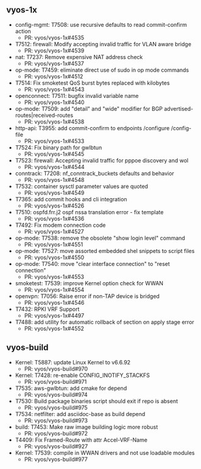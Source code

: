 ## vyos-1x
- config-mgmt: T7508: use recursive defaults to read commit-confirm action
   - PR: vyos/vyos-1x#4535
- T7512: firewall: Modify accepting invalid traffic for VLAN aware bridge
   - PR: vyos/vyos-1x#4539
- nat: T7237: Remove expensive NAT address check
   - PR: vyos/vyos-1x#4537
- op-mode: T7459: eliminate direct use of sudo in op mode commands
   - PR: vyos/vyos-1x#4512
- T7514: Fix smoketest QoS burst bytes replaced with kilobytes
   - PR: vyos/vyos-1x#4543
- openconnect: T7511: bugfix invalid variable name
   - PR: vyos/vyos-1x#4540
- op-mode: T7509: add "detail" and "wide" modifier for BGP advertised-routes|received-routes
   - PR: vyos/vyos-1x#4538
- http-api: T3955: add commit-confirm to endpoints /configure /config-file
   - PR: vyos/vyos-1x#4533
- T7524: Fix binary path for gwlbtun
   - PR: vyos/vyos-1x#4545
- T7523: firewall: Accepting invalid traffic for pppoe discovery and wol
   - PR: vyos/vyos-1x#4544
-  conntrack: T7208: nf_conntrack_buckets defaults and behavior
   - PR: vyos/vyos-1x#4548
- T7532: container sysctl parameter values are quoted
   - PR: vyos/vyos-1x#4549
- T7365: add commit hooks and cli integration
   - PR: vyos/vyos-1x#4526
- T7510: ospfd.frr.j2 ospf nssa translation error - fix template
   - PR: vyos/vyos-1x#4536
- T7492: Fix modem connection code
   - PR: vyos/vyos-1x#4527
- op-mode: T7538: remove the obsolete "show login level" command
   - PR: vyos/vyos-1x#4551
- op-mode: T7527: move assorted embedded shel snippets to script files
   - PR: vyos/vyos-1x#4550
- op-mode: T7540: move "clear interface connection" to "reset connection"
   - PR: vyos/vyos-1x#4553
- smoketest: T7539: improve Kernel option check for WWAN
   - PR: vyos/vyos-1x#4554
- openvpn: T7056: Raise error if non-TAP device is bridged
   - PR: vyos/vyos-1x#4546
- T7432: RPKI VRF Support
   - PR: vyos/vyos-1x#4497
- T7488: add utility for automatic rollback of section on apply stage error
   - PR: vyos/vyos-1x#4552


## vyos-build
- Kernel: T5887: update Linux Kernel to v6.6.92
   - PR: vyos/vyos-build#970
- Kernel: T7428: re-enable CONFIG_INOTIFY_STACKFS
   - PR: vyos/vyos-build#971
- T7535: aws-gwlbtun: add cmake for depend
   - PR: vyos/vyos-build#974
- T7530: Build package binaries script should exit if repo is absent
   - PR: vyos/vyos-build#975
- T7534: netfilter: add asciidoc-base as build depend
   - PR: vyos/vyos-build#973
- build: T7453: Make raw image building logic more robust
   - PR: vyos/vyos-build#972
- T4409: Fix Framed-Route with attr Accel-VRF-Name
   - PR: vyos/vyos-build#927
- Kernel: T7539: compile in WWAN drivers and not use loadable modules
   - PR: vyos/vyos-build#977


